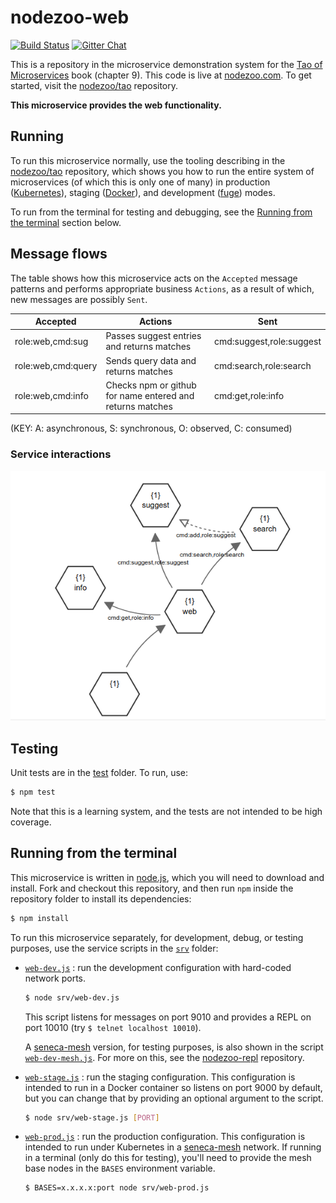 # nodezoo-web

[![Build Status](https://travis-ci.org/nodezoo/nodezoo-web.svg?branch=master)](https://travis-ci.org/nodezoo/nodezoo-web)
[![Gitter Chat](https://badges.gitter.im/Join%20Chat.svg)](https://gitter.im/nodezoo/nodezoo-org)

This is a repository in the microservice demonstration system for
the [Tao of Microservices](//bit.ly/rmtaomicro) book (chapter 9). This
code is live at [nodezoo.com](http://nodezoo.com). To get started,
visit the [nodezoo/tao](//github.com/nodezoo/tao) repository.

__This microservice provides the web functionality.__


## Running

To run this microservice normally, use the tooling describing in
the [nodezoo/tao](//github.com/nodezoo/tao) repository, which shows you how to run
the entire system of microservices (of which this is only one of many) in
production ([Kubernetes](//kubernetes.io)), staging
([Docker](//docker.com)), and development
([fuge](//github.com/apparatus/fuge)) modes.

To run from the terminal for testing and debugging, see
the [Running from the terminal](#running-from-the-terminal) section
below.


## Message flows

The table shows how this microservice acts on the `Accepted` message
patterns and performs appropriate business `Actions`, as a result of
which, new messages are possibly `Sent`.

|Accepted |Actions |Sent
|--|--|--
|role:web,cmd:sug | Passes suggest entries and returns matches | cmd:suggest,role:suggest
|role:web,cmd:query| Sends query data and returns matches | cmd:search,role:search
|role:web,cmd:info| Checks npm or github for name entered and returns matches| cmd:get,role:info

(KEY: A: asynchronous, S: synchronous, O: observed, C: consumed)

### Service interactions

![web](webpic.png?raw=true "web")


## Testing

Unit tests are in the [test](test) folder. To run, use:

```sh
$ npm test
```

Note that this is a learning system, and the tests are not intended to
be high coverage.


## Running from the terminal

This microservice is written in [node.js](//nodejs.org), which you
will need to download and install. Fork and checkout this repository,
and then run `npm` inside the repository folder to install its dependencies:

```sh
$ npm install
```

To run this microservice separately, for development, debug, or
testing purposes, use the service scripts in the [`srv`](srv) folder:

* [`web-dev.js`](srv/web-dev.js) : run the development configuration
  with hard-coded network ports.

  ```sh
  $ node srv/web-dev.js
  ```

  This script listens for messages on port 9010 and provides a REPL on
  port 10010 (try `$ telnet localhost 10010`).

  A [seneca-mesh](//github.com/senecajs/seneca-mesh) version, for
  testing purposes, is also shown in the
  script [`web-dev-mesh.js`](srv/web-dev-mesh.js). For more on
  this, see the [nodezoo-repl](//github.com/nodezoo/nodezoo-repl)
  repository.

* [`web-stage.js`](srv/web-stage.js) : run the staging
  configuration. This configuration is intended to run in a Docker
  container so listens on port 9000 by default, but you can change
  that by providing an optional argument to the script.

  ```sh
  $ node srv/web-stage.js [PORT]
  ```

* [`web-prod.js`](srv/web-prod.js) : run the production
  configuration. This configuration is intended to run under
  Kubernetes in a [seneca-mesh](//github.com/senecajs/seneca-mesh)
  network. If running in a terminal (only do this for testing), you'll
  need to provide the mesh base nodes in the `BASES` environment
  variable.

  ```sh
  $ BASES=x.x.x.x:port node srv/web-prod.js
  ```
